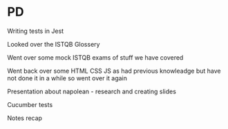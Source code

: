 # PD

Writing tests in Jest

Looked over the ISTQB Glossery

Went over some mock ISTQB exams of stuff we have covered 

Went back over some HTML CSS JS as had previous knowleadge but have not done it in a while so went over it again

Presentation about napolean - research and creating slides

Cucumber tests

Notes recap





